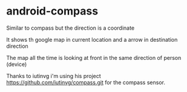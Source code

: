 # android-compass
Similar to compass but the direction is a coordinate

It shows th google map in current location and a arrow in destination direction

The map all the time is looking at front in the same direction of person (device)

Thanks to iutinvg i'm using his project https://github.com/iutinvg/compass.git for the compass sensor.
